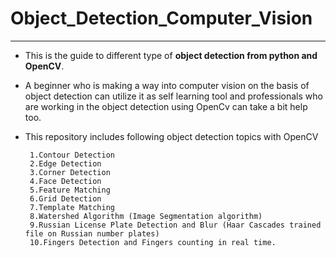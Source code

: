 # Object_Detection_Computer_Vision
---
- This is the guide to different type of **object detection from python and OpenCV**.
- A beginner who is making a way into computer vision on the basis of object detection
    can utilize it as self learning tool and professionals who are working in the 
    object detection using OpenCv can take a bit help too.
- This repository includes following object detection topics with OpenCV

       1.Contour Detection
       2.Edge Detection
       3.Corner Detection
       4.Face Detection
       5.Feature Matching
       6.Grid Detection
       7.Template Matching
       8.Watershed Algorithm (Image Segmentation algorithm)
       9.Russian License Plate Detection and Blur (Haar Cascades trained file on Russian number plates)
       10.Fingers Detection and Fingers counting in real time.
